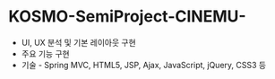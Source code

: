 # KOSMO-SemiProject-CINEMU-
- UI, UX  분석 및 기본 레이아웃 구현
- 주요 기능 구현
- 기술 - Spring MVC, HTML5, JSP, Ajax, JavaScript, jQuery, CSS3 등
